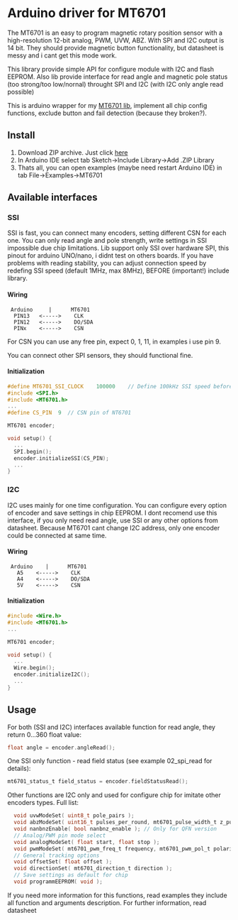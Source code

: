 # Arduino driver for MT6701

The MT6701 is an easy to program magnetic rotary position sensor with a high-resolution 12-bit analog, PWM, UVW, ABZ. With SPI and I2C output is 14 bit. They should provide magnetic button functionality, but datasheet is messy and i cant get this mode work.

This library provide simple API for configure module with I2C and flash EEPROM. Also lib provide interface for read angle and magnetic pole status (too strong/too low/nornal) throught SPI and I2C (with I2C only angle read possible)

This is arduino wrapper for my [MT6701 lib](https://github.com/I-AM-ENGINEER/MT6701-driver), implement all chip config functions, exclude button and fail detection (because they broken?).

## Install
1) Download ZIP archive. Just click [here](https://github.com/I-AM-ENGINEER/MT6701-arduino/archive/refs/heads/main.zip)
2) In Arduino IDE select tab Sketch->Include Library->Add .ZIP Library
3) Thats all, you can open examples (maybe need restart Arduino IDE) in tab File->Examples->MT6701

## Available interfaces

### SSI
SSI is fast, you can connect many encoders, setting different CSN for each one. You can only read angle and pole strength, write settings in SSI impossible due chip limitations.
Lib support only SSI over hardware SPI, this pinout for arduino UNO/nano, i didnt test on others boards.
If you have problems with reading stability, you can adjust connection speed by redefing SSI speed (default 1MHz, max 8MHz), BEFORE (important!) include library.

#### Wiring
```
 Arduino     |      MT6701
  PIN13   <----->    CLK
  PIN12   <----->    DO/SDA
  PINx    <----->    CSN
```

For CSN you can use any free pin, expect 0, 1, 11, in examples i use pin 9.

You can connect other SPI sensors, they should functional fine.

#### Initialization
```c
#define MT6701_SSI_CLOCK    100000    // Define 100kHz SSI speed before <MT6701.h> include
#include <SPI.h>
#include <MT6701.h>
...
#define CS_PIN  9  // CSN pin of NT6701

MT6701 encoder;

void setup() {
  ...
  SPI.begin();
  encoder.initializeSSI(CS_PIN);
  ...
}
```

### I2C
I2C uses mainly for one time configuration. You can configure every option of encoder and save settings in chip EEPROM. I dont recomend use this interface, if you only need read angle, use SSI or any other options from datasheet.
Because MT6701 cant change I2C address, only one encoder could be connected at same time.

#### Wiring
```
 Arduino    |      MT6701
   A5    <----->    CLK
   A4    <----->    DO/SDA
   5V    <----->    CSN
```

#### Initialization
```c
#include <Wire.h>
#include <MT6701.h>
...

MT6701 encoder;

void setup() {
  ...
  Wire.begin();
  encoder.initializeI2C();
  ...
}
```

## Usage

For both (SSI and I2C) interfaces available function for read angle, they return 0...360 float value:
```c
float angle = encoder.angleRead();
```

One SSI only function - read field status (see example 02_spi_read for details): 
```c
mt6701_status_t field_status = encoder.fieldStatusRead();
```

Other functions are I2C only and used for configure chip for imitate other encoders types. Full list:

```c
  void uvwModeSet( uint8_t pole_pairs );
  void abzModeSet( uint16_t pulses_per_round, mt6701_pulse_width_t z_pulse_width, mt6701_hyst_t hysteresis );
  void nanbnzEnable( bool nanbnz_enable ); // Only for QFN version
  // Analog/PWM pin mode select
  void analogModeSet( float start, float stop );
  void pwmModeSet( mt6701_pwm_freq_t frequency, mt6701_pwm_pol_t polarity );
  // General tracking options
  void offsetSet( float offset );
  void directionSet( mt6701_direction_t direction );
  // Save settings as default for chip
  void programmEEPROM( void );
```

If you need more information for this functions, read examples they include all function and arguments description. For further information, read datasheet
